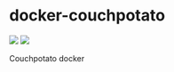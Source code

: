 # docker-couchpotato
[![](https://images.microbadger.com/badges/image/vladshub/couchpotato.svg)](http://microbadger.com/images/vladshub/couchpotato "Get your own image badge on microbadger.com")
[![](https://images.microbadger.com/badges/version/vladshub/couchpotato.svg)](http://microbadger.com/images/vladshub/couchpotato "Get your own version badge on microbadger.com")

Couchpotato docker 
